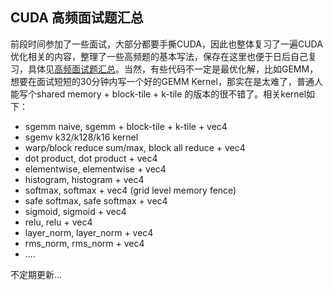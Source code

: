 ## CUDA 高频面试题汇总  

前段时间参加了一些面试，大部分都要手撕CUDA，因此也整体复习了一遍CUDA优化相关的内容，整理了一些高频题的基本写法，保存在这里也便于日后自己复习，具体见[高频面试题汇总](./check.cu)。当然，有些代码不一定是最优化解，比如GEMM，想要在面试短短的30分钟内写一个好的GEMM Kernel，那实在是太难了，普通人能写个shared memory + block-tile + k-tile 的版本的很不错了。相关kernel如下：  

- sgemm naive, sgemm + block-tile + k-tile + vec4
- sgemv k32/k128/k16 kernel
- warp/block reduce sum/max, block all reduce + vec4
- dot product, dot product + vec4
- elementwise, elementwise + vec4
- histogram, histogram + vec4 
- softmax, softmax + vec4 (grid level memory fence)
- safe softmax, safe softmax + vec4
- sigmoid, sigmoid + vec4
- relu, relu + vec4
- layer_norm, layer_norm + vec4
- rms_norm, rms_norm + vec4
- ....  

不定期更新...